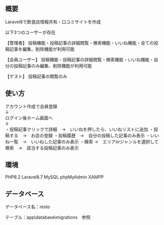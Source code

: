 
## 概要
Laravel8で飲食店情報共有・口コミサイトを作成

以下3つのユーザーが存在

【管理者】
投稿機能・投稿記事の詳細閲覧・検索機能・いいね機能・全ての投稿記事を編集、削除機能が利用可能

【会員ユーザー】
投稿機能・投稿記事の詳細閲覧・検索機能・いいね機能・自分の投稿記事のみ編集、削除機能が利用可能

【ゲスト】
投稿記事の閲覧のみ


## 使い方

アカウント作成で会員登録<br>
↓<br>
ログイン後ホーム画面へ<br>
↓<br>
・投稿記事クリックで詳細　→　いいねを押したら、いいねリストに追加
・投稿する　→　お店の登録
・投稿履歴　→　自分の投稿した記事のみ表示
・いいね一覧　→　いいねした記事のみ表示
・検索 →　エリアorジャンルを選択して検索　→　該当する投稿記事のみ表示


## 環境
PHP8.2
Laravel8.7
MySQL
phpMyAdmin
XAMPP


## データベース

データベース名：resto

テーブル：app\database\migrations　参照

